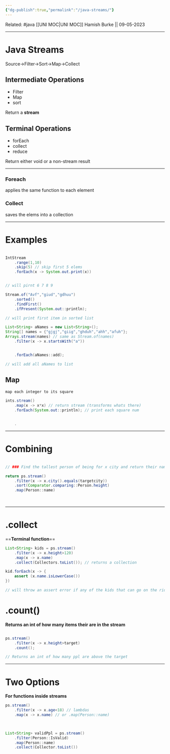 ```yaml
---
{"dg-publish":true,"permalink":"/java-streams/"}
---
```


Related: #java 
[[UNI MOC\|UNI MOC]]
Hamish Burke || 09-05-2023
***

# Java Streams

Source->Filter->Sort->Map->Collect

## Intermediate Operations

- Filter 
- Map
- sort

Return a **stream** 

## Terminal Operations

- forEach
- collect
- reduce

Return either void or a non-stream result


***

### Foreach

applies the same function to each element

### Collect

saves the elems into a collection



***

# Examples

```java

IntStream
	.range(1,10)
	.skip(5) // skip first 5 elems
	.forEach(x -> System.out.print(x))


// will pirnt 6 7 8 9

```

```java
Stream.of("Avf","giud","gdhuu")
	.sorted()
	.findFirst()
	.ifPresent(System.out::println);

// will print first item in sorted list
```

```java
List<String> aNames = new List<String>();
String[] names = {"gjgj","giig","ghduh","ahh","afuh"};
Arrays.stream(names) // same as Stream.of(names)
	.filter(x -> x.startsWith("a"))


	.forEach(aNames::add);

// will add all aNames to list
```

## Map

```java
map each integer to its square

ints.stream()
	.map(x -> x*x) // return stream (transforms whats there)
	.forEach(System.out::println); // print each square num


	.
```

***

# Combining

```java

// ### Find the tallest person of being for x city and return their name

return ps.stream()
	.filter(x -> x.city().equals(targetcity))
	.sort(Comparator.comparing::Person.height)
	.map(Person::name)
	
	
```

***

# .collect

==**Terminal function**==

```java
List<String> kids = ps.stream()
	.filter(x -> x.height>120) 
	.map(x -> x.name)
	.collect(Collectors.toList()); // returns a collection

kid.forEach(x -> {
	assert (x.name.isLowerCase())
})

// will throw an assert error if any of the kids that can go on the ride inputted their name wrong

```

# .count()

**Returns an int of how many items their are in the stream**

```java

ps.stream()
	.filter(x -> x.height>target)
	.count();

// Returns an int of how many ppl are above the target
```

***

# Two Options

**For functions inside streams**

```java
ps.stream()
	.filter(x -> x.age<18) // lambdas
	.map(x -> x.name) // or .map(Person::name)
	


List<String> validPpl = ps.stream()
	.filter(Person::IsValid)
	.map(Person::name)
	.collect(Collector.toList())
```

